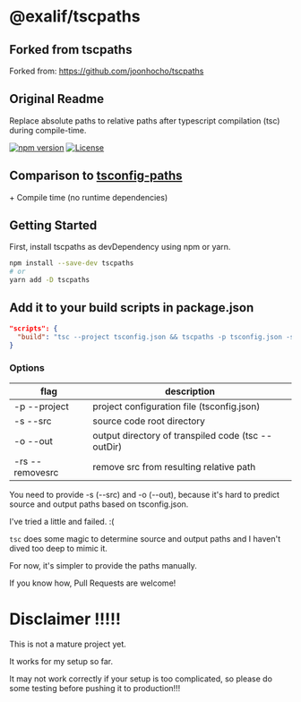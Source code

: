 # @exalif/tscpaths

## Forked from tscpaths
Forked from: https://github.com/joonhocho/tscpaths

## Original Readme

Replace absolute paths to relative paths after typescript compilation (tsc) during compile-time.

[![npm version](https://badge.fury.io/js/%40exalif%2Ftscpaths.svg)](https://www.npmjs.com/package/@exalif/tscpaths)
[![License](http://img.shields.io/:license-mit-blue.svg)](http://doge.mit-license.org)

## Comparison to [tsconfig-paths](https://github.com/dividab/tsconfig-paths)
\+ Compile time (no runtime dependencies)

## Getting Started
First, install tscpaths as devDependency using npm or yarn.

```sh
npm install --save-dev tscpaths
# or
yarn add -D tscpaths
```

## Add it to your build scripts in package.json
```json
"scripts": {
  "build": "tsc --project tsconfig.json && tscpaths -p tsconfig.json -s ./src -o ./out",
}
```

### Options
| flag            | description                                        |
| --------------- | -------------------------------------------------- |
| -p --project    | project configuration file (tsconfig.json)         |
| -s --src        | source code root directory                         |
| -o --out        | output directory of transpiled code (tsc --outDir) |
| -rs --removesrc | remove src from resulting relative path            |

You need to provide -s (--src) and -o (--out), because it's hard to predict source and output paths based on tsconfig.json.

I've tried a little and failed. :(

`tsc` does some magic to determine source and output paths and I haven't dived too deep to mimic it.

For now, it's simpler to provide the paths manually.

If you know how, Pull Requests are welcome!


# Disclaimer !!!!!
This is not a mature project yet.

It works for my setup so far.

It may not work correctly if your setup is too complicated, so please do some testing before pushing it to production!!!
